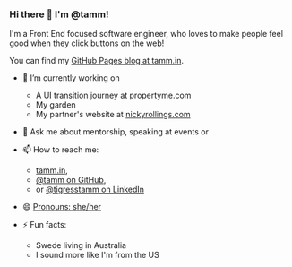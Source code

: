 ### Hi there 👋 I'm @tamm!

I'm a Front End focused software engineer, who loves to make people feel good when they click buttons on the web!

You can find my [GitHub Pages blog at tamm.in](https://tamm.in/).

- 🔭 I’m currently working on
  - A UI transition journey at propertyme.com
  - My garden
  - My partner's website at [nickyrollings.com](https://www.nickyrollings.com/)

- 💬 Ask me about mentorship, speaking at events or 

- 📫 How to reach me:
  - [tamm.in](https://tamm.in),
  - [@tamm on GitHub](https://github.com/tamm/),
  - or [@tigresstamm on LinkedIn](https://www.linkedin.com/in/tigresstamm/)

- 😄 [Pronouns: she/her](https://medium.com/gender-inclusivit/why-i-put-pronouns-on-my-email-signature-and-linkedin-profile-and-you-should-too-d3dc942c8743)

- ⚡ Fun facts:
  - Swede living in Australia
  - I sound more like I'm from the US
